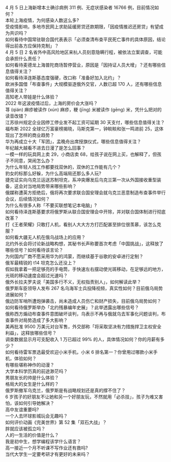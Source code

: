 4 月 5 日上海新增本土确诊病例 311 例、无症状感染者 16766 例，目前情况如何？  
本轮上海疫情，为何感染人数这么多?  
受疫情影响，多地市民网上求助延缓房贷还款期限，「因疫情推迟还房贷」有望成为共识吗？  
如何看待中国常驻联合国代表表示「必须查清布查平民死亡事件的具体原因，结论得出前各方应保持克制」？  
4 月 5 日 2 名省外中高风险地区来杭人员刻意隐瞒行程，被依法立案调查，可能会承担什么责任？  
如何看待麦德龙上海普陀商场暂停营业，原因是「因持证人员大增」？还有哪些信息值得关注？  
如何看待泽连斯基态度强硬，改口称「准备好加入北约」？  
欧洲多国借「布查事件」大规模驱逐俄外交官，人数已超 170 人，还有哪些信息值得关注？  
高知老人带娃是什么体验？  
2022 年这波疫情过后，上海的房价会大涨吗？  
荨 (qián) 麻疹被读作 (xún) 麻疹，粳 (jīng) 米被读作 (gēng) 米，凭什么把对的读音改错？  
江苏徐州规定企业因停工停业发不起工资可延期 30 天支付，哪些信息值得关注？  
福布斯 2022 全球亿万富豪榜揭晓，马斯克第一，钟睒睒和张一鸣进前 25，这体现出了怎样的商业趋势？  
华为再成立十大「军团」，孟晚舟出席授旗仪式，哪些信息值得关注？  
年纪越大越看不进去日漫了是怎么回事？  
一模一样的玩具网上卖 29，小商店卖 68，给孩子说在网上买，也解释了，但孩子不同意，哭闹怎么办？  
为什么年轻人找工作都要找双休的，双休的工作能有几个？  
豹女的标那么好躲，为什么高端局还那么多人玩?  
捷克证实向乌克兰运送苏制坦克，系冲突爆发后乌克兰第一次从外国接收重型装备，这会对当地局势带来哪些影响？  
俄媒称遭英方拒绝后，俄将再次要求联合国安理会就乌克兰恶意制造布查事件举行会议，后续情况如何？  
为什么有很多人称「不要买联想笔记本电脑」?  
如何看待泽连斯基要求将俄罗斯从联合国安理会中开除，并对联合国体制进行彻底改革？  
打《王者荣耀》只敢打人机，看别人大大方方打匹配甚至排位很羡慕，该怎么克服？  
如何看大疆无人机在俄乌战场上的应用？  
北约外长会将讨论新战略构想，其秘书长声称要首次考虑「中国挑战」，这释放了哪些信号？如何看待该言论？  
为何国内厂商不愿采用华为的鸿蒙，而继续基于谷歌的安卓进行定制？  
俄军最精锐的 t14 坦克怎么还没上？  
假如我拿着一把足够亮的手电筒，手快速左右摆动使光斑移动，在足够远的地方，光斑的移动速度会超过光速吗？  
俄外长拉夫罗夫说「美国多行不义，无权指责别人」，如何解读此举？  
俄罗斯车臣领导人发布 267 名乌海军士兵投降视频，真实性如何？目前俄乌局势进展如何？  
俄边防军哨所遭炮弹袭击，尚未造成人员伤亡和财产损失，目前俄乌局势如何？  
如何看待俄罗斯举办「北约残暴编年史展」？此举透露出哪些信号？  
俄称西方煽动布查事件意图破坏谈判，乌表示不再与俄就乌去军事化问题谈判，布查事件对局势造成了多大影响？  
美再批准 9500 万美元对台军售，外交部称「将采取坚决有力措施捍卫主权安全利益」，这释放哪些信号？  
调查数据显示月可支配收入 1 万已超过 99% 的人，具体情况如何？你的月薪有多少？  
如何看待雷军票选最受欢迎小米手机，小米 6 排名第一？你曾用过哪款小米手机，体验如何？  
有哪些堪称神作的动漫？  
大学本科学历真的前途渺茫吗？  
男朋友长的帅是什么体验？  
格局大的女生是什么样的？  
俄罗斯撤军乌克兰，俄罗斯是有战略规划还是真的撑不住了？  
6 岁孩子的好朋友不让她和另一个好朋友玩，不然就用「必杀技」，孩子为难又害怕，该如何引导她解决？  
高中友谊重要吗?  
一个人去环球影城玩会无趣吗？  
如何评价动画《完美世界》第 52 集「双石大战」？  
胖就应该被孤立吗？  
人的一生活的价值是什么？  
我是初中生，想学编程该学什么语言？  
高一接近一个月不听课不写作业还有救吗?  
当代大学生一定要考研才有更好的未来吗？  
